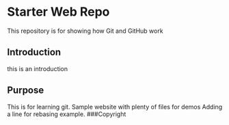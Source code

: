 # Starter Web Repo

This repository is for showing how Git and GitHub work
## Introduction
this is an introduction
## Purpose
This is for learning git.
Sample website with plenty of files for demos
Adding a line for rebasing example.
###Copyright